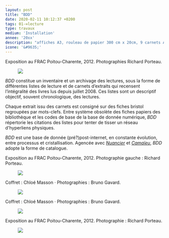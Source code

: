 ```yaml
---
layout: post
title: "BDD"
date: 2020-02-11 10:12:37 +0200
tags: 01-∞lecture
type: travaux
medium: 'Installation'
annee: '20xx'
description: "affiches A3, rouleau de papier 300 cm x 20cm, 9 carnets A5, boîte, fiches bristol"
icone: '&#9635;'
---
```


<figcaption>Exposition au FRAC Poitou-Charente, 2012. Photographies Richard Porteau.</figcaption>
<figure><img class="photopost" src="{{site.baseurl}}/imgs/listes2.gif" onmouseover="this.src='{{site.baseurl}}/imgs/listes2.jpg'" onmouseout="this.src='{{site.baseurl}}/imgs/listes2.gif'" /></figure>

*BDD* constitue un inventaire et un archivage des lectures, sous la forme de différentes listes de lecture et de carnets d’extraits qui recensent l’intégralité des livres lus depuis juillet 2008. Ces listes sont un descriptif objectif, souvent chronologique, des lectures.

Chaque extrait issu des carnets est consigné sur des fiches bristol regroupées par mots-clefs. Entre système obsolète des fiches papiers des bibliothèque et les codes de base de la base de donnée numérique, *BDD* répertorie les citations des listes pour tenter de tisser un réseau d'hyperliens physiques.

*BDD* est une base de donnée (pré?)post-internet, en constante évolution, entre processus et cristallisation. Agencée avec [*Nuancier*](nuancier) et [*Camaïeu*](camaieu), *BDD* adopte la forme de catalogue.

<figcaption>Exposition au FRAC Poitou-Charente, 2012. Photographie gauche : Richard Porteau.</figcaption>
<figure><img class="photopost" src="{{site.baseurl}}/imgs/listes1.gif" onmouseover="this.src='{{site.baseurl}}/imgs/listes1.jpg'" onmouseout="this.src='{{site.baseurl}}/imgs/listes1.gif'" /></figure>

<figcaption>Coffret : Chloé Masson &middot; Photographies : Bruno Gavard.</figcaption>
<figure><img class="photopost" src="{{site.baseurl}}/imgs/bdd01.gif" onmouseover="this.src='{{site.baseurl}}/imgs/bdd01.jpg'" onmouseout="this.src='{{site.baseurl}}/imgs/bdd01.gif'" /></figure>

<figcaption>Coffret : Chloé Masson &middot; Photographies : Bruno Gavard.</figcaption>
<figure><img class="photopost" src="{{site.baseurl}}/imgs/bdd02.gif" onmouseover="this.src='{{site.baseurl}}/imgs/bdd02.jpg'" onmouseout="this.src='{{site.baseurl}}/imgs/bdd02.gif'" /></figure>

<figcaption>Exposition au FRAC Poitou-Charente, 2012. Photographie : Richard Porteau.</figcaption>
<figure><img class="photopost" src="{{site.baseurl}}/imgs/bddensemble.gif" onmouseover="this.src='{{site.baseurl}}/imgs/bddensemble.jpg'" onmouseout="this.src='{{site.baseurl}}/imgs/bddensemble.gif'" /></figure>
